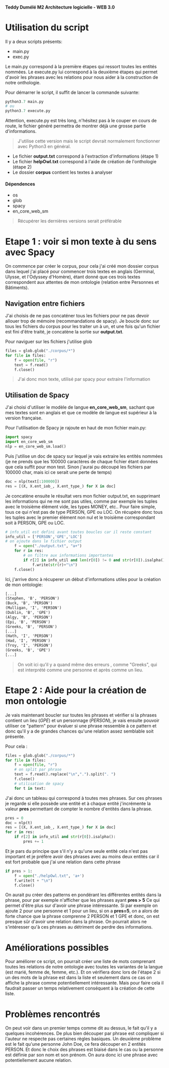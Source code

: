 #### Teddy Dumélé M2 Architecture logicielle - WEB 3.0

# Utilisation du script
Il y a deux scripts présents:
- main.py
- exec.py

Le main.py correspond à la première étapes qui ressort toutes les entités nommées. Le execute.py lui correspond à la deuxième étapes qui permet d'avoir les phrases avec les relations pour nous aider à la construction de notre onthologie.

Pour démarrer le script, il suffit de lancer la commande suivante:
```py
python3.7 main.py
# ou
python3.7 execute.py
```
Attention, execute.py est très long, n'hésitez pas à le couper en cours de route, le fichier généré permettra de montrer déjà une grosse partie d'informations.
> J'utilise cette version mais le script devrait normalement fonctionner avec Python3 en général.

- Le fichier __output.txt__ correspond à l'extraction d'informations (étape 1)
- Le fichier __helpOwl.txt__ correspond à l'aide de création de l'onthologie (étape 2)
- Le dossier __corpus__ contient les textes à analyser

#### Dépendences
- os
- glob
- spacy
- en_core_web_sm

> Récupérer les dernières versions serait préférable

# Etape 1 : voir si mon texte à du sens avec Spacy
On commence par créer le corpus, pour cela j'ai créé mon dossier corpus dans lequel j'ai placé pour commencer trois textes en anglais (Germinal, Ulysse, et l'Odyssey d'Homère), étant donné que ces trois textes correspondent aux attentes de mon ontologie (relation entre Personnes et Bâtiments). 

## Navigation entre fichiers
J'ai choisis de ne pas concaténer tous les fichiers pour ne pas devoir allouer trop de mémoire (recommandations  de spacy). Je boucle donc sur tous les fichiers du corpus pour les traiter un à un, et une fois qu'un fichier est fini d'être traité, je concatène la sortie sur __output.txt__.

Pour naviguer sur les fichiers j'utilise glob
```py
files = glob.glob("./corpus/*")
for file in files:
    f = open(file, "r")
    text = f.read()
    f.close()
```

> J'ai donc mon texte, utilisé par spacy pour extraire l'information

## Utilisation de Spacy
J'ai choisi d'utiliser le modèle de langue __en_core_web_sm__, sachant que mes textes sont en anglais et que ce modèle de langue est supérieur à la version française.

Pour l'utilisation de Spacy je rajoute en haut de mon fichier main.py:
```py
import spacy
import en_core_web_sm
nlp = en_core_web_sm.load()
```

Puis j'utilise un doc de spacy sur lequel je vais extraire les entités nommées (je ne prends que les 100000 caractères de chaque fichier étant données que cela suffit pour mon test. Sinon j'aurai pu découpé les fichiers par 100000 char, mais ici ce serait une perte de temps)

```py
doc = nlp(text[:100000])
res = [(X, X.ent_iob_, X.ent_type_) for X in doc]
```

Je concatène ensuite le résultat vers mon fichier output.txt, en supprimant les informations qui ne me 
sont pas utiles, comme par exemple les tuples avec le troisième élément vide, les types MONEY, etc..
Pour faire simple, tous ce qui n'est pas de type PERSON, GPE ou LOC. On récupère donc tous les tuples 
avec le premier élément non nul et le troisième correspondant soit à PERSON, GPE ou LOC.

```py
# info_util est defini avant toutes boucles car il reste constant
info_util = ['PERSON','GPE','LOC']
# on ajoute dans le fichier output
    f = open("./output.txt", "a+")
    for r in res:
        # on filtre aux informations importantes
        if r[2] in info_util and len(r[0]) != 0 and str(r[0]).isalpha() :
            f.write(str(r)+"\n")
    f.close()
```

Ici, j'arrive donc à récuperer un début d'informations utiles pour la création de mon ontologie:
```txt
[...]
(Stephen, 'B', 'PERSON')
(Buck, 'B', 'PERSON')
(Mulligan, 'I', 'PERSON')
(Dublin, 'B', 'GPE')
(Algy, 'B', 'PERSON')
(Epi, 'B', 'PERSON')
(Greeks, 'B', 'PERSON')
[...]
(Hath, 'I', 'PERSON')
(Had, 'I', 'PERSON')
(Troy, 'I', 'PERSON')
(Greeks, 'B', 'GPE')
[...]
```

> On voit ici qu'il y a quand même des erreurs , comme "Greeks", qui est interprété comme une personne et après comme un lieu.

# Etape 2 : Aide pour la création de mon ontologie
Je vais maintenant boucler sur toutes les phrases et vérifier si la phrases contient un lieu (_GPE_) et un personnage (_PERSON_), je vais ensuite pouvoir utiliser ce "pattern" pour évaluer si une phrase ressemble à ce pattern et donc qu'il y a de grandes chances qu'une relation assez semblable soit présente.

Pour cela : 
```py
files = glob.glob("./corpus/*")
for file in files:
    f = open(file, "r")
    # on split par phrase
    text = f.read().replace("\n",".").split(". ")
    f.close()
    # utilisation de spacy
    for t in text:
```
J'ai donc un tableau qui correspond à toutes mes phrases. Sur ces phrases je regarde si elle possède une entité et à chaque entité j'incrémente la valeur __pres__ permettant de compter le nombre d'entités dans la phrase.
```py
pres = 0
doc = nlp(t)
res = [(X, X.ent_iob_, X.ent_type_) for X in doc]
for r in res:
    if r[2] in info_util and str(r[0]).isalpha():
        pres += 1
```
Et je pars du principe que s'il n'y a qu'une seule entité cela n'est pas important et je préfère avoir des phrases avec au moins deux entités car il est fort probable que j'ai une relation dans cette phrase
```py
if pres > 1:
    f = open("./helpOwl.txt", 'a+')
    f.write(t + "\n")
    f.close()
```

On aurait pu créer des patterns en pondérant les différentes entités dans la phrase, pour par exemple n'afficher que les phrases ayant __pres > 5__ Ce qui permet d'être plus sur d'avoir une phrase intéressante. Si par exemple on ajoute 2 pour une personne et 1 pour un lieu, si on a __pres=5__, on a alors de forte chance que la phrase comprenne 2 PERSON et 1 GPE et donc, on est presque sûr d'avoir une relation dans la phrase. On pourrait alors ne s'intéresser qu'à ces phrases au détriment de perdre des informations.

# Améliorations possibles
Pour améliorer ce script, on pourrait créer une liste de mots comprenant toutes les relations de notre ontologie avec toutes les variantes de la langue (est marié, femme de, femme, etc.). Et on vérifiera donc lors de l'étape 2 si un des mots de la phrase est dans la liste et seulement dans ce cas on affiche la phrase comme potentiellement intéressante. Mais pour faire cela il faudrait passer un temps relativement conséquent à la création de cette liste.

# Problèmes rencontrés
On peut voir dans un premier temps comme dit au dessus, le fait qu'il y a quelques incohérences. De plus bien découper par phrase est compliquer si l'auteur ne respecte pas certaines règles basiques.
Un deuxième problème est le fait qu'une personne John Doe, ce fera découper en 2 entités PERSON. Et donc le choix des phrases est biaisé dans le cas ou la personne est définie par son nom et son prénom. On aura donc ici une phrase avec potentiellement aucune relation.
